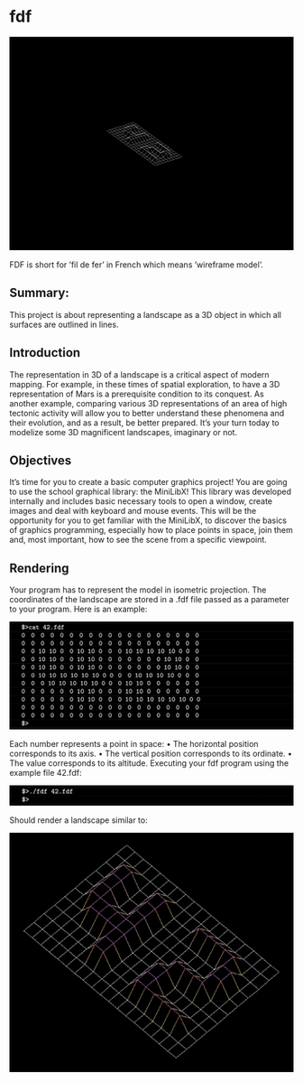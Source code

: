 # fdf

![my implementation](https://github.com/tema-skakun/fdf/blob/master/screenshots/fdf.gif)

FDF is short for ’fil de fer’ in French which means ’wireframe
model’.

## Summary:
This project is about representing a landscape as a 3D object
in which all surfaces are outlined in lines.

## Introduction
The representation in 3D of a landscape is a critical aspect of modern mapping. For
example, in these times of spatial exploration, to have a 3D representation of Mars is a
prerequisite condition to its conquest.
As another example, comparing various 3D representations of an area of high tectonic
activity will allow you to better understand these phenomena and their evolution, and as
a result, be better prepared.
It’s your turn today to modelize some 3D magnificent landscapes, imaginary or not.

## Objectives
It’s time for you to create a basic computer graphics project!
You are going to use the school graphical library: the MiniLibX! This library was
developed internally and includes basic necessary tools to open a window, create images
and deal with keyboard and mouse events.
This will be the opportunity for you to get familiar with the MiniLibX, to discover the
basics of graphics programming, especially how to place points in space, join them
and, most important, how to see the scene from a specific viewpoint.

## Rendering
Your program has to represent the model in isometric projection.
The coordinates of the landscape are stored in a .fdf file passed as a parameter to
your program. Here is an example:

![alt text](https://github.com/tema-skakun/fdf/blob/214aefdc1b6bcbe4f7ccef914b3caf478b569012/Screenshot%202022-02-24%20at%2007.16.31.png) 

Each number represents a point in space:
• The horizontal position corresponds to its axis.
• The vertical position corresponds to its ordinate.
• The value corresponds to its altitude.
Executing your fdf program using the example file 42.fdf:

![alt text](https://github.com/tema-skakun/fdf/blob/b0041d2f729c64ba971d4d8d6cab613e89c9dd2c/Screenshot%202022-02-24%20at%2007.17.07.png) 

Should render a landscape similar to:

![alt text](https://github.com/tema-skakun/fdf/blob/578e959c357ba34e6b2295cece46c7670c28561a/Screenshot%202022-02-24%20at%2007.17.51.png) 
